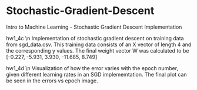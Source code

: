 # Stochastic-Gradient-Descent
Intro to Machine Learning - Stochastic Gradient Descent Implementation

hw1_4c \n
Implementation of stochastic gradient descent on training data from sgd_data.csv. This training data consists of an X vector of length 4 and the corresponding y values. The final weight vector W was calculated to be [-0.227, -5.931, 3.930, -11.685, 8.749]

hw1_4d \n
Visualization of how the error varies with the epoch number, given different learning rates in an SGD implememtation. The final plot can be seen in the errors vs epoch image.

